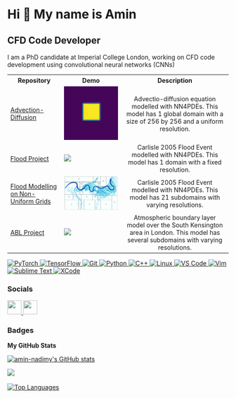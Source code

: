 Hi 👋 My name is Amin
=====================

CFD Code Developer
------------------

I am a PhD candidate at Imperial College London, working on CFD code development using convolutional neural networks (CNNs)


<table>
    <tr>
        <th>Repository</th>
        <th>Demo</th>
        <th>Description</th>
    </tr>
    <!-- Start of new row data -->
    <!-- Start of new row data -->
    <!-- Start of new row data -->
    <tr>
        <td>
            <a href="https://github.com/Amin-Nadimy/Advection_Diffusion_NN4PDEs">Advection-Diffusion</a>
        </td>
        <!-- Start of new column data column 2 -->
        <td>
            <div align="center">
                <img src="https://github.com/Amin-Nadimy/Advection_Diffusion_NN4PDEs/blob/main/Documents/adv_diff.gif" width="256" />
            </div>    
        </td>
        <!-- Start of new column data column 3 -->
        <td>
            <div align="center">
                Advectio-diffusion equation modelled with NN4PDEs. This model has 1 global domain with a size of 256 by 256 and a uniform resolution.
            </div>
        </td>
    </tr>
    <!-- Start of new row data -->
    <!-- Start of new row data -->
    <!-- Start of new row data -->
    <tr>
        <td>
            <a href="https://github.com/Amin-Nadimy/Shallow_Water_Equations_NN4PDEs">Flood Project</a>
        </td>
        <!-- Start of new column data column 2 -->
        <td>
            <img src="https://github.com/Amin-Nadimy/Shallow_Water_Equations_NN4PDEs/blob/main/Demos/SWE_2_gif.gif" width="512" />
        </td>
        <!-- Start of new column data column 3 -->
        <td>
            <div align="center">
                Carlisle 2005 Flood Event modelled with NN4PDEs. This model has 1 domain with a fixed resolution.
            </div>
        </td>
    </tr>
    <!-- Start of new row data -->
    <!-- Start of new row data -->
    <!-- Start of new row data -->
    <tr>
        <td>
            <a href="https://github.com/Amin-Nadimy/Flood-Modelling-on-Non-Uniform-Grids.git">Flood Modelling on Non-Uniform Grids</a>
        </td>
        <!-- Start of new column data column 2 -->
        <td>
            <img src="https://github.com/Amin-Nadimy/Flood-Modelling-on-Non-Uniform-Grids/blob/main/Demo/flexible_L.png" width="512" />
        </td>
        <!-- Start of new column data column 3 -->
        <td>
            <div align="center">
                Carlisle 2005 Flood Event modelled with NN4PDEs. This model has 21 subdomains with varying resolutions.
            </div>
        </td>
    </tr>
    <!-- Start of new row data -->
    <!-- Start of new row data -->
    <!-- Start of new row data -->
    <tr>
        <td>
            <a href="https://github.com/Amin-Nadimy/City-Scale-Atmospheric-Boundary-Layer">ABL Project</a>
        </td>
        <!-- Start of new column data column 2 --> 
        <td>
            <img src="https://github.com/Amin-Nadimy/City-Scale-Atmospheric-Boundary-Layer/blob/main/Documents/South_Kensington_demo.gif" width="512" />
        </td>
        <!-- Start of new column data column 3 -->
        <td>
            <div align="center">
                Atmospheric boundary layer model over the South Kensington area in London. This model has several subdomains with varying resolutions.
            </div>
        </td>
    </tr>
</table>





<p align="left">
    <a href="https://pytorch.org/" target="_blank" rel="noreferrer">
        <img src="https://raw.githubusercontent.com/danielcranney/readme-generator/main/public/icons/skills/pytorch-colored.svg" width="36" height="36" alt="PyTorch" />
    </a>
    <a href="https://www.tensorflow.org/" target="_blank" rel="noreferrer">
        <img src="https://raw.githubusercontent.com/danielcranney/readme-generator/main/public/icons/skills/tensorflow-colored.svg" width="36" height="36" alt="TensorFlow" />
    </a>
    <a href="https://git-scm.com/" target="_blank" rel="noreferrer">
        <img src="https://raw.githubusercontent.com/danielcranney/readme-generator/main/public/icons/skills/git-colored.svg" width="36" height="36" alt="Git" />
    </a>
    <a href="https://www.python.org/" target="_blank" rel="noreferrer">
        <img src="https://raw.githubusercontent.com/danielcranney/readme-generator/main/public/icons/skills/python-colored.svg" width="36" height="36" alt="Python" />
    </a>
    <a href="https://docs.microsoft.com/en-us/cpp/?view=msvc-170" target="_blank" rel="noreferrer">
        <img src="https://raw.githubusercontent.com/danielcranney/readme-generator/main/public/icons/skills/cplusplus-colored.svg" width="36" height="36" alt="C++" />
    </a>
  <a href="https://www.linux.org" target="_blank" rel="noreferrer">
        <img src="https://raw.githubusercontent.com/danielcranney/readme-generator/main/public/icons/skills/linux-colored.svg" width="36" height="36" alt="Linux" />
    </a>
    <a href="https://code.visualstudio.com/" target="_blank" rel="noreferrer">
        <img src="https://raw.githubusercontent.com/danielcranney/readme-generator/main/public/icons/skills/visualstudiocode.svg" width="36" height="36" alt="VS Code" />
    </a>
    <a href="https://www.vim.org/" target="_blank" rel="noreferrer">
        <img src="https://raw.githubusercontent.com/danielcranney/readme-generator/main/public/icons/skills/vim.svg" width="36" height="36" alt="Vim" />
    </a>
    <a href="https://www.sublimetext.com/index2" target="_blank" rel="noreferrer">
        <img src="https://raw.githubusercontent.com/danielcranney/readme-generator/main/public/icons/skills/sublimetext.svg" width="36" height="36" alt="Sublime Text" />
    </a>
    <a href="https://www.xcode.com" target="_blank" rel="noreferrer">
        <img src="https://raw.githubusercontent.com/danielcranney/readme-generator/main/public/icons/skills/xcode.svg" width="36" height="36" alt="XCode" />
    </a>
</p>



### Socials

<p align="left"> <a href="https://www.github.com/amin-nadimy" target="_blank" rel="noreferrer"> <picture> <source media="(prefers-color-scheme: dark)" srcset="https://raw.githubusercontent.com/danielcranney/readme-generator/main/public/icons/socials/github-dark.svg" /> <source media="(prefers-color-scheme: light)" srcset="https://raw.githubusercontent.com/danielcranney/readme-generator/main/public/icons/socials/github.svg" /> <img src="https://raw.githubusercontent.com/danielcranney/readme-generator/main/public/icons/socials/github.svg" width="32" height="32" /> </picture> </a> <a href="https://www.linkedin.com/in/amin-nadimy" target="_blank" rel="noreferrer"> <picture> <source media="(prefers-color-scheme: dark)" srcset="https://raw.githubusercontent.com/danielcranney/readme-generator/main/public/icons/socials/linkedin-dark.svg" /> <source media="(prefers-color-scheme: light)" srcset="https://raw.githubusercontent.com/danielcranney/readme-generator/main/public/icons/socials/linkedin.svg" /> <img src="https://raw.githubusercontent.com/danielcranney/readme-generator/main/public/icons/socials/linkedin.svg" width="32" height="32" /> </picture> </a></p>

### Badges

<b>My GitHub Stats</b>

<a href="http://www.github.com/amin-nadimy"><img src="https://github-readme-stats.vercel.app/api?username=amin-nadimy&show_icons=true&hide=&count_private=true&title_color=0891b2&text_color=ffffff&icon_color=0891b2&bg_color=000000&hide_border=true&show_icons=true" alt="amin-nadimy's GitHub stats" /></a>

<a href="http://www.github.com/amin-nadimy"><img src="https://github-readme-streak-stats.herokuapp.com/?user=amin-nadimy&stroke=ffffff&background=000000&ring=0891b2&fire=0891b2&currStreakNum=ffffff&currStreakLabel=0891b2&sideNums=ffffff&sideLabels=ffffff&dates=ffffff&hide_border=true" /></a>

<a href="https://github.com/amin-nadimy" align="left"><img src="https://github-readme-stats.vercel.app/api/top-langs/?username=amin-nadimy&langs_count=10&title_color=0891b2&text_color=ffffff&icon_color=0891b2&bg_color=000000&hide_border=true&locale=en&custom_title=Top%20%Languages" alt="Top Languages" /></a>
